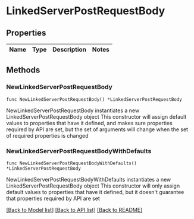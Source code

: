 # LinkedServerPostRequestBody

## Properties

Name | Type | Description | Notes
------------ | ------------- | ------------- | -------------

## Methods

### NewLinkedServerPostRequestBody

`func NewLinkedServerPostRequestBody() *LinkedServerPostRequestBody`

NewLinkedServerPostRequestBody instantiates a new LinkedServerPostRequestBody object
This constructor will assign default values to properties that have it defined,
and makes sure properties required by API are set, but the set of arguments
will change when the set of required properties is changed

### NewLinkedServerPostRequestBodyWithDefaults

`func NewLinkedServerPostRequestBodyWithDefaults() *LinkedServerPostRequestBody`

NewLinkedServerPostRequestBodyWithDefaults instantiates a new LinkedServerPostRequestBody object
This constructor will only assign default values to properties that have it defined,
but it doesn't guarantee that properties required by API are set


[[Back to Model list]](../README.md#documentation-for-models) [[Back to API list]](../README.md#documentation-for-api-endpoints) [[Back to README]](../README.md)


